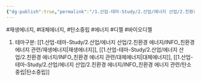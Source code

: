 ```yaml
---
{"dg-publish":true,"permalink":"/1.산업-테마-Study/2.산업/에너지 산업/2.친환경 에너지/기타 친환경/바이오 디젤/","created":"2024-11-20T21:02:28.574+09:00","updated":"2025-06-03T20:07:21.088+09:00"}
---
```


#재생에너지, #대체에너지, #탄소중립 #에너지 #디젤 #바이오디젤 


1. 테마구분: [[1.산업-테마-Study/2.산업/에너지 산업/2.친환경 에너지/INFO_친환경 에너지 관련/재생에너지\|재생에너지]], [[1.산업-테마-Study/2.산업/에너지 산업/2.친환경 에너지/INFO_친환경 에너지 관련/대체에너지\|대체에너지]], [[1.산업-테마-Study/2.산업/에너지 산업/2.친환경 에너지/INFO_친환경 에너지 관련/탄소중립\|탄소중립]]